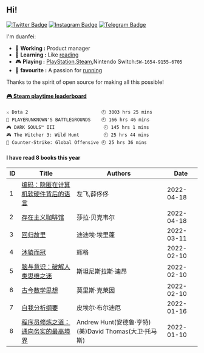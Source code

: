 ## Hi!

[![Twitter Badge](https://img.shields.io/badge/dynamic/json?style=flat-square&label=@FriendsA&labelColor=1da1f2&query=%24.data.totalSubs&url=https%3A%2F%2Fapi.spencerwoo.com%2Fsubstats%2F%3Fsource%3Dtwitter%26queryKey%3Dchawyehsu&color=282c34&logo=twitter&logoColor=white&longCache=true)](https://twitter.com/Bonjour_Ar)
[![Instagram Badge](https://img.shields.io/badge/dynamic/json?style=flat-square&labelColor=c13584&label=@FriendsA&query=%24.data.totalSubs&url=https%3A%2F%2Fapi.spencerwoo.com%2Fsubstats%2F%3Fsource%3Dinstagram%26queryKey%3Dchawyehsu&logo=instagram&logoColor=white&color=282c34&longCache=true)](https://www.instagram.com/alone_cmj)
[![Telegram Badge](https://img.shields.io/badge/dynamic/json?style=flat-square&label=@FriendsA&query=%24.data.totalSubs&url=https%3A%2F%2Fapi.spencerwoo.com%2Fsubstats%2F%3Fsource%3Dtelegram%26queryKey%3Dchawyehsu&logo=telegram&color=282c34&labelColor=0088cc&longCache=true)](https://t.me/s/Alone_cmj)

I'm duanfei:

- 🔭 **Working :** Product manager 
- 📖 **Learning :** Like [reading](https://www.douban.com/people/137566058/) 
- 🎮 **Playing :** [PlayStation](http://psnine.com/psnid/axmiao),[Steam](https://steamcommunity.com/id/duanf/),Nintendo Switch:`SW-1654-9155-6705` 
- 🏃 **favourite :** A passion for [running](https://run.duanfei.org/)    

Thanks to the spirit of open source for making all this possible!

<!-- steam-box start -->
#### <a href="https://gist.github.com/58443ff7f75e2911513f8b3016b49955" target="_blank">🎮 Steam playtime leaderboard</a>

```text
⚔️ Dota 2                           🕘 3003 hrs 25 mins
🍳 PLAYERUNKNOWN'S BATTLEGROUNDS    🕘 166 hrs 46 mins
🎮 DARK SOULS™ III                  🕘 145 hrs 1 mins
🎮 The Witcher 3: Wild Hunt         🕘 25 hrs 44 mins
🔫 Counter-Strike: Global Offensive 🕘 25 hrs 36 mins
```
<!-- Powered by https://github.com/YouEclipse/steam-box . -->
<!-- steam-box end -->

<!--START_SECTION:my_kindle-->
#### I have read 8 books this year

| ID | Title | Authors | Date | 
 | ---- | ---- | ---- | ---- |
| 1 | [编码：隐匿在计算机软硬件背后的语言](https://www.amazon.cn/dp/B08GC8288R) | 左飞,薛佟佟 | 2022-04-18 |
| 2 | [存在主义咖啡馆](https://www.amazon.cn/dp/B07BNC4CDG) | 莎拉·贝克韦尔 | 2022-04-18 |
| 3 | [回归故里](https://www.amazon.cn/dp/B08HYJNTXN) | 迪迪埃·埃里蓬 | 2022-03-11 |
| 4 | [沐猿而冠](https://www.amazon.cn/dp/B018THBGVW) | 辉格 | 2022-02-10 |
| 5 | [脑与意识：破解人类思维之迷](https://www.amazon.cn/dp/B07K6GV2W1) | 斯坦尼斯拉斯·迪昂 | 2022-02-10 |
| 6 | [古今数学思想](https://www.amazon.cn/dp/B07H4DS155) | 莫里斯·克莱因 | 2022-02-10 |
| 7 | [自我分析纲要](https://www.amazon.cn/dp/B08RD3SPXY) | 皮埃尔·布尔迪厄 | 2022-01-16 |
| 8 | [程序员修炼之道：通向务实的最高境界](https://www.amazon.cn/dp/B08BRGF8SL) | Andrew  Hunt(安德鲁·亨特) (美)David Thomas(大卫·托马斯) | 2022-01-10 |

<!--END_SECTION:my_kindle-->
